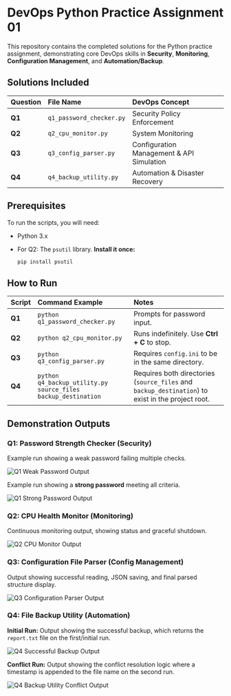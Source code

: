 # DevOps Python Practice Assignment 01

This repository contains the completed solutions for the Python practice assignment, demonstrating core DevOps skills in **Security**, **Monitoring**, **Configuration Management**, and **Automation/Backup**.

## Solutions Included

| Question | File Name | DevOps Concept | 
| :--- | :--- | :--- | 
| **Q1** | `q1_password_checker.py` | Security Policy Enforcement | 
| **Q2** | `q2_cpu_monitor.py` | System Monitoring | 
| **Q3** | `q3_config_parser.py` | Configuration Management & API Simulation | 
| **Q4** | `q4_backup_utility.py` | Automation & Disaster Recovery | 

## Prerequisites

To run the scripts, you will need:

* Python 3.x

* For Q2: The `psutil` library. **Install it once:**

  ```bash
  pip install psutil


## How to Run

| Script | Command Example | Notes | 
| :--- | :--- | :--- |
| **Q1** | `python q1_password_checker.py` | Prompts for password input. | 
| **Q2** | `python q2_cpu_monitor.py` | Runs indefinitely. Use **Ctrl + C** to stop. | 
| **Q3** | `python q3_config_parser.py` | Requires `config.ini` to be in the same directory. | 
| **Q4** | `python q4_backup_utility.py source_files backup_destination` | Requires both directories (`source_files` and `backup_destination`) to exist in the project root. |


## Demonstration Outputs

### Q1: Password Strength Checker (Security)

Example run showing a weak password failing multiple checks.

![Q1 Weak Password Output](screenshots/q1_weak_password.png)

Example run showing a **strong password** meeting all criteria.

![Q1 Strong Password Output](screenshots/q1_strong_password.png)

### Q2: CPU Health Monitor (Monitoring)

Continuous monitoring output, showing status and graceful shutdown.

![Q2 CPU Monitor Output](screenshots/q2_monitor_output.png)

### Q3: Configuration File Parser (Config Management)

Output showing successful reading, JSON saving, and final parsed structure display.

![Q3 Configuration Parser Output](screenshots/q3_parser_output.png)

### Q4: File Backup Utility (Automation)

**Initial Run:** Output showing the successful backup, which returns the `report.txt` file on the first/initial run.

![Q4 Successful Backup Output](screenshots/q4_successful_backup.png)

**Conflict Run:** Output showing the conflict resolution logic where a timestamp is appended to the file name on the second run.

![Q4 Backup Utility Conflict Output](screenshots/q4_backup_conflict.png)

